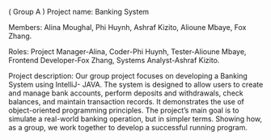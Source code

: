 ( Group A ) Project name:
Banking System 

Members:
Alina Moughal, Phi Huynh, Ashraf Kizito, Alioune Mbaye, Fox Zhang.  

Roles: 
Project Manager-Alina, Coder-Phi Huynh, Tester-Alioune Mbaye, Frontend Developer-Fox Zhang, Systems Analyst-Ashraf Kizito. 

Project description:
Our group project focuses on developing a Banking System using IntelliJ- JAVA. The system is designed to allow users to create and manage bank accounts, perform deposits and withdrawals, check balances, and maintain transaction records. It demonstrates the use of object-oriented programming principles. The project’s main goal is to simulate a real-world banking operation, but in simpler terms. Showing how, as a group, we work together to develop a successful running program.



